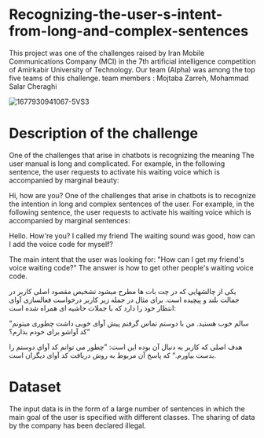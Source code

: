 # Recognizing-the-user-s-intent-from-long-and-complex-sentences
This project was one of the challenges raised by Iran Mobile Communications Company (MCI) in the 7th artificial intelligence competition of Amirkabir University of Technology.
Our team (Alpha) was among the top five teams of this challenge.
team members :
Mojtaba Zarreh,
Mohammad Salar Cheraghi

![1677930941067-5VS3](https://github.com/MojtabaZarreh/Recognizing-the-user-s-intent-from-long-and-complex-sentences/assets/71370569/eac5358c-5cb7-4250-8756-3e3dc6a7d9a6)


# Description of the challenge
One of the challenges that arise in chatbots is recognizing the meaning
The user manual is long and complicated. For example, in the following sentence, the user requests to activate his waiting voice
which is accompanied by marginal beauty:

Hi, how are you?
One of the challenges that arise in chatbots is to recognize the intention in long and complex sentences of the user.
For example, in the following sentence, the user requests to activate his waiting voice
which is accompanied by marginal sentences:

Hello. How're you?
I called my friend
The waiting sound was good, how can I add the voice code for myself?

The main intent that the user was looking for:
"How can I get my friend's voice waiting code?"
The answer is how to get other people's waiting voice code.

یکی از چالشهایی که در چت بات ها مطرح میشود تشخیص مقصود اصلی کاربر در جمالت بلند و پیچیده است. 
برای مثال در جمله زیر کاربر درخواست فعالسازی آوای انتظار خود را دارد که با جملات حاشیه ای همراه شده است:

”سالم خوب هستید. من با دوستم تماس گرفتم پیش آوای خوبی داشت چطوری میتونم کد آواشو برای خودم
بذارم؟“

هدف اصلی که کاربر به دنبال آن بوده این است:
”چطور می توانم کد آوای دوستم را بدست بیاورم.“ 
که پاسخ آن مربوط به روش دریافت کد آوای دیگران است.

# Dataset
The input data is in the form of a large number of sentences in which the main goal of the user is specified with different classes.
The sharing of data by the company has been declared illegal.
